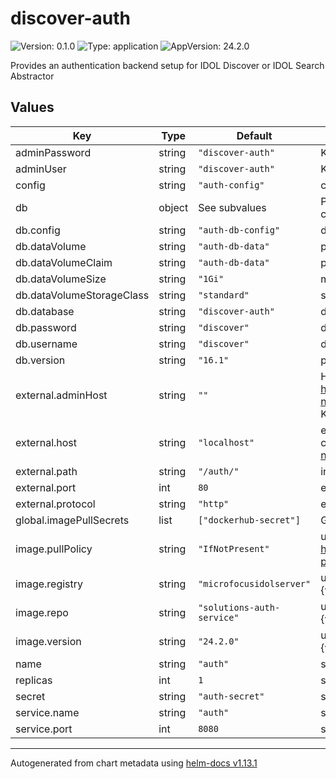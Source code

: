 # discover-auth

![Version: 0.1.0](https://img.shields.io/badge/Version-0.1.0-informational?style=flat-square) ![Type: application](https://img.shields.io/badge/Type-application-informational?style=flat-square) ![AppVersion: 24.2.0](https://img.shields.io/badge/AppVersion-24.2.0-informational?style=flat-square)

Provides an authentication backend setup for IDOL Discover or IDOL Search Abstractor

## Values

| Key | Type | Default | Description |
|-----|------|---------|-------------|
| adminPassword | string | `"discover-auth"` | KEYCLOAK_ADMIN_PASSWORD value |
| adminUser | string | `"discover-auth"` | KEYCLOAK_ADMIN_USER value |
| config | string | `"auth-config"` | configmap name  |
| db | object | See subvalues | PostgreSQL database server storing authentication server configuration |
| db.config | string | `"auth-db-config"` | db configmap name |
| db.dataVolume | string | `"auth-db-data"` | pv name |
| db.dataVolumeClaim | string | `"auth-db-data"` | pvc name |
| db.dataVolumeSize | string | `"1Gi"` | max db size |
| db.dataVolumeStorageClass | string | `"standard"` | storage class for db |
| db.database | string | `"discover-auth"` | db name |
| db.password | string | `"discover"` | db credentials |
| db.username | string | `"discover"` | db credentials |
| db.version | string | `"16.1"` | postgres version |
| external.adminHost | string | `""` | Host for Keycloak admin (see https://kubernetes.io/docs/concepts/services-networking/ingress/#ingress-rules). If no value is provided then Keycloak admin console is not exposed through ingress |
| external.host | string | `"localhost"` | external ingress host  Hostname by which Keycloak expects to be called  See also https://kubernetes.io/docs/concepts/services-networking/ingress/#ingress-rules). |
| external.path | string | `"/auth/"` | ingress path to expose Keycloak API from (must end with /) |
| external.port | int | `80` | external ingress port |
| external.protocol | string | `"http"` | external ingress protocol |
| global.imagePullSecrets | list | `["dockerhub-secret"]` | Global secrets used to pull container images |
| image.pullPolicy | string | `"IfNotPresent"` | used to determine whether to pull the specified image (see https://kubernetes.io/docs/concepts/containers/images/#image-pull-policy) |
| image.registry | string | `"microfocusidolserver"` | used to construct container image name: {registry}/{image}:{version} |
| image.repo | string | `"solutions-auth-service"` | used to construct container image name: {registry}/{repo}:{version} |
| image.version | string | `"24.2.0"` | used to construct container image name: {registry}/{image}:{version} |
| name | string | `"auth"` | statefulset name |
| replicas | int | `1` | statefulset replicas |
| secret | string | `"auth-secret"` | secret name holding keycloak credentials |
| service.name | string | `"auth"` | service name |
| service.port | int | `8080` | service port |

----------------------------------------------
Autogenerated from chart metadata using [helm-docs v1.13.1](https://github.com/norwoodj/helm-docs/releases/v1.13.1)